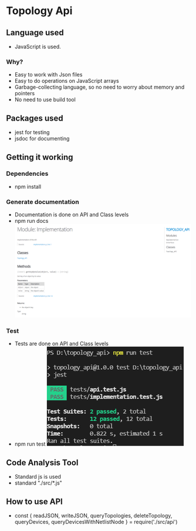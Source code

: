 # Topology Api

## Language used
* JavaScript is used.
### Why?
* Easy to work with Json files
* Easy to do operations on JavaScript arrays
* Garbage-collecting language, so no need to worry about memory and pointers
* No need to use build tool

## Packages used
* jest for testing
* jsdoc for documenting

## Getting it working


### Dependencies
* npm install

### Generate documentation
* Documentation is done on API and Class levels
* npm run docs
![ Documentation ](https://github.com/BelalElhossany/Topology-API/blob/main/images/doc.PNG)

### Test
* Tests are done on API and Class levels
* npm run test
![ Test ](https://github.com/BelalElhossany/Topology-API/blob/main/images/test.PNG)

## Code Analysis Tool
* Standard js is used
* standard "./src/*.js"

## How to use API
* const { readJSON, writeJSON, queryTopologies, deleteTopology, queryDevices, queryDevicesWithNetlistNode } = require('./src/api')
